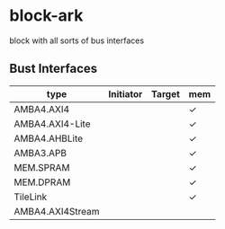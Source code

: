 # block-ark

block with all sorts of bus interfaces

## Bust Interfaces

| type | Initiator | Target | mem |
|-|-|-|-|
| AMBA4.AXI4 | | | ✓ |
| AMBA4.AXI4-Lite | | | ✓ |
| AMBA4.AHBLite | | | ✓ |
| AMBA3.APB | | | ✓ |
| MEM.SPRAM | | | ✓ |
| MEM.DPRAM | | | ✓ |
| TileLink | | | ✓ |
| AMBA4.AXI4Stream | | | |

